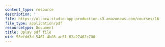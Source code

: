 ```yaml
---
content_type: resource
description: ''
file: https://ol-ocw-studio-app-production.s3.amazonaws.com/courses/16-687-private-pilot-ground-school-january-iap-2019/56efdd3d54614b08ac5102a27462c780_802a1jvk5Ck.pdf
file_type: application/pdf
resourcetype: Document
title: 3play pdf file
uid: 56efdd3d-5461-4b08-ac51-02a27462c780
---
```

